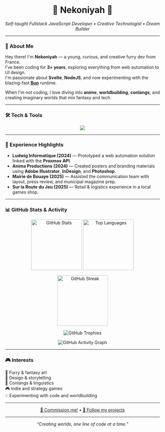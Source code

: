 <h1 align="center">🌸 Nekoniyah 🌸</h1>

<p align="center">
  <em>Self-taught Fullstack JavaScript Developer • Creative Technologist • Dream Builder</em>
</p>

---

### 🧠 About Me

Hey there! I'm **Nekoniyah** — a young, curious, and creative furry dev from France.  
I've been coding for **3+ years**, exploring everything from web automation to UI design.  
I'm passionate about **Svelte**, **NodeJS**, and now experimenting with the blazing-fast **[Bun](https://bun.sh)** runtime.  

When I'm not coding, I love diving into **anime**, **worldbuilding**, **conlangs**, and creating imaginary worlds that mix fantasy and tech.

---

### 🛠️ Tech & Tools

<p align="center">
  <a href="https://skillicons.dev">
    <img src="https://skillicons.dev/icons?i=svelte,ts,js,bun,nodejs,figma,github,vscode,discord,discordjs,sass,npm&theme=dark" />
  </a>
</p>

---

### 💼 Experience Highlights

- **Ludwig Informatique (2024)** — Prototyped a web automation solution linked with the **Proxmox API**.  
- **Anima Productions (2024)** — Created posters and branding materials using **Adobe Illustrator**, **InDesign**, and **Photoshop**.  
- **Mairie de Bouaye (2025)** — Assisted the communication team with layout, press review, and municipal magazine prep.  
- **Sur la Route du Jeu (2025)** — Retail & logistics experience in a local games shop.  

---

### 📊 GitHub Stats & Activity

<p align="center">
  <img src="https://github-readme-stats.vercel.app/api?username=nekoniyah&theme=tokyonight&show_icons=true&hide_border=true&count_private=true" height="165" alt="GitHub Stats" />
  <img src="https://github-readme-stats.vercel.app/api/top-langs/?username=nekoniyah&theme=tokyonight&show_icons=true&hide_border=true&layout=compact" height="165" alt="Top Languages" />
</p>

<p align="center">
  <img src="https://streak-stats.demolab.com?user=nekoniyah&theme=tokyonight&hide_border=true" height="165" alt="GitHub Streak" />
</p>

<p align="center">
  <img src="https://github-profile-trophy.vercel.app/?username=nekoniyah&theme=tokyonight&no-frame=true&row=1&margin-w=15" alt="GitHub Trophies" />
</p>

<p align="center">
  <img src="https://github-readme-activity-graph.vercel.app/graph?username=nekoniyah&theme=tokyo-night&hide_border=true" alt="GitHub Activity Graph" />
</p>

---

### 🎮 Interests

🦊 Furry & fantasy art  
🎨 Design & storytelling  
💬 Conlangs & linguistics  
🎮 Indie and strategy games  
💡 Experimenting with code and worldbuilding  

---

<p align="center">
  <a href="https://nekoniyah.me/">🎨 Commission me!</a> • 
  <a href="https://github.com/nekoniyah">🐾 Follow my projects</a>
</p>

---

<p align="center"><em>“Creating worlds, one line of code at a time.”</em></p>
